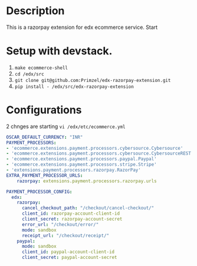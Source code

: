 # Description
This is a razorpay extension for edx ecommerce service.
Start
# Setup with devstack.
1. `make ecommerce-shell`
2. `cd /edx/src`
3. `git clone git@github.com:Primzel/edx-razorpay-extension.git`
4. `pip install - /edx/src/edx-razorpay-extension`

# Configurations
2 chnges are starting
```vi /edx/etc/ecommerce.yml```

```yml
OSCAR_DEFAULT_CURRENCY: "INR"
PAYMENT_PROCESSORS:
- 'ecommerce.extensions.payment.processors.cybersource.Cybersource'
- 'ecommerce.extensions.payment.processors.cybersource.CybersourceREST'
- 'ecommerce.extensions.payment.processors.paypal.Paypal'
- 'ecommerce.extensions.payment.processors.stripe.Stripe'
- 'extensions.payment.processors.razorpay.RazorPay'
EXTRA_PAYMENT_PROCESSOR_URLS:
    razorpay: extensions.payment.processors.razorpay.urls

PAYMENT_PROCESSOR_CONFIG:
  edx:
    razorpay:
      cancel_checkout_path: "/checkout/cancel-checkout/"
      client_id: razorpay-account-client-id
      client_secret: razorpay-account-secret
      error_url: "/checkout/error/"
      mode: sandbox
      receipt_url: "/checkout/receipt/"
    paypal:
      mode: sandbox
      client_id: paypal-account-client-id
      client_secret: paypal-account-secret
```
